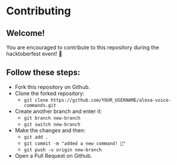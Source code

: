 # Contributing

## Welcome!

You are encouraged to contribute to this repository during the hacktoberfest event! 🎉

## Follow these steps:

- Fork this repository on Github.
- Clone the forked repository:
  - `git clone https://github.com/YOUR_USERNAME/alexa-voice-commands.git`
- Create another branch and enter it:
  - `git branch new-branch`
  - `git switch new-branch`
- Make the changes and then:
  - `git add .`
  - `git commit -m "added a new command! 🎉"`
  - `git push -u origin new-branch`
- Open a Pull Request on Github.
